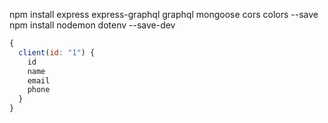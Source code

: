 npm install express express-graphql graphql mongoose cors colors --save
npm install  nodemon dotenv --save-dev

```javascript
{
  client(id: "1") {
    id
    name
    email
    phone
  }
}
```